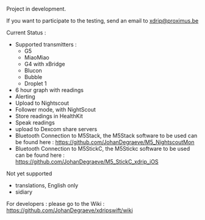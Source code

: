 Project in development.

If you want to participate to the testing, send an email to xdrip@proximus.be

Current Status :

- Supported transmitters :
    - G5
    - MiaoMiao
    - G4 with xBridge
    - Blucon
    - Bubble
    - Droplet 1
- 6 hour graph with readings
- Alerting
- Upload to Nightscout
- Follower mode, with NightScout
- Store readings in HealthKit
- Speak readings
- upload to Dexcom share servers
- Bluetooth Connection to M5Stack, the M5Stack software to be used can be found here : https://github.com/JohanDegraeve/M5_NightscoutMon
- Bluetooth Connection to M5StickC, the M5Stickc software to be used can be found here : https://github.com/JohanDegraeve/M5_StickC_xdrip_iOS

Not yet supported
- translations, English only
- sidiary

For developers : please go to the Wiki : https://github.com/JohanDegraeve/xdripswift/wiki

